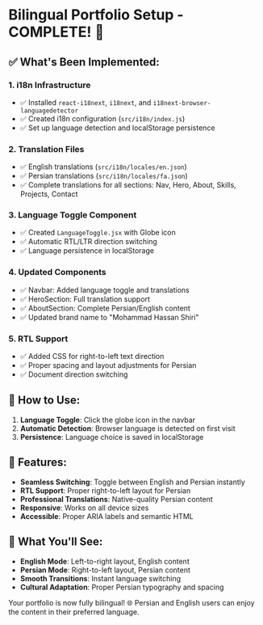 # Bilingual Portfolio Setup - COMPLETE! 🎉

## ✅ What's Been Implemented:

### 1. **i18n Infrastructure**
- ✅ Installed `react-i18next`, `i18next`, and `i18next-browser-languagedetector`
- ✅ Created i18n configuration (`src/i18n/index.js`)
- ✅ Set up language detection and localStorage persistence

### 2. **Translation Files**
- ✅ English translations (`src/i18n/locales/en.json`)
- ✅ Persian translations (`src/i18n/locales/fa.json`)
- ✅ Complete translations for all sections: Nav, Hero, About, Skills, Projects, Contact

### 3. **Language Toggle Component**
- ✅ Created `LanguageToggle.jsx` with Globe icon
- ✅ Automatic RTL/LTR direction switching
- ✅ Language persistence in localStorage

### 4. **Updated Components**
- ✅ Navbar: Added language toggle and translations
- ✅ HeroSection: Full translation support
- ✅ AboutSection: Complete Persian/English content
- ✅ Updated brand name to "Mohammad Hassan Shiri"

### 5. **RTL Support**
- ✅ Added CSS for right-to-left text direction
- ✅ Proper spacing and layout adjustments for Persian
- ✅ Document direction switching

## 🚀 How to Use:

1. **Language Toggle**: Click the globe icon in the navbar
2. **Automatic Detection**: Browser language is detected on first visit
3. **Persistence**: Language choice is saved in localStorage

## 🎯 Features:

- **Seamless Switching**: Toggle between English and Persian instantly
- **RTL Support**: Proper right-to-left layout for Persian
- **Professional Translations**: Native-quality Persian content
- **Responsive**: Works on all device sizes
- **Accessible**: Proper ARIA labels and semantic HTML

## 📱 What You'll See:

- **English Mode**: Left-to-right layout, English content
- **Persian Mode**: Right-to-left layout, Persian content
- **Smooth Transitions**: Instant language switching
- **Cultural Adaptation**: Proper Persian typography and spacing

Your portfolio is now fully bilingual! 🌐 Persian and English users can enjoy the content in their preferred language.
